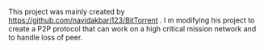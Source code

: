 This project was mainly created by https://github.com/navidakbari123/BitTorrent .
I m modifying his project to create a P2P protocol that can work on a high critical mission network and to handle loss of peer.
